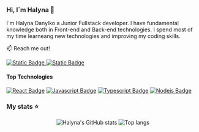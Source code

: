 ###  Hi, I`m Halyna 👋

I`m Halyna Danylko a Junior Fullstack developer. I have fundamental knowledge  both in Front-end and Back-end technologies.  I spend  most of my time learneang new  technologies and improving my coding skills.

📫 Reach me out!

[![Static Badge](https://img.shields.io/badge/LinkedIn-%230A66C2?style=flat&logo=linkedin&logoColor=white&link=https%3A%2F%2Fwww.linkedin.com%2Fin%2Fhalyna-danylko%2F)
](https://www.linkedin.com/in/halyna-danylko/)
[![Static Badge](https://img.shields.io/badge/Gmail-%23EA4335?style=flat&logo=Gmail&logoColor=white)](mailto:danilkogallina@gmail.com)


#### Top Technologies

[![React Badge](https://img.shields.io/badge/-React-61DBFB?style=for-the-badge&labelColor=black&logo=react&logoColor=61DBFB)](#) [![Javascript Badge](https://img.shields.io/badge/-Javascript-F0DB4F?style=for-the-badge&labelColor=black&logo=javascript&logoColor=F0DB4F)](#) [![Typescript Badge](https://img.shields.io/badge/-Typescript-007acc?style=for-the-badge&labelColor=black&logo=typescript&logoColor=007acc)](#) [![Nodejs Badge](https://img.shields.io/badge/-Nodejs-3C873A?style=for-the-badge&labelColor=black&logo=node.js&logoColor=3C873A)](#) 

### My stats ⭐

<div align="center">
<img alt="Halyna's GitHub stats" src="https://github-readme-stats.vercel.app/api?username=Galinaddd&show_icons=true&theme=transparent"/>
<img alt="Top langs" src="https://github-readme-stats.vercel.app/api/top-langs/?username=Galinaddd&layout=compact&&langs_count=8"/>
</div>





